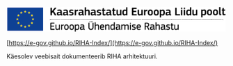 ![EL](https://github.com/e-gov/RIHA-Index/raw/master/img/ee_cef_0.png "EL")

[https://e-gov.github.io/RIHA-Index/](https://e-gov.github.io/RIHA-Index/)

Käesolev veebisait dokumenteerib RIHA arhitektuuri.

